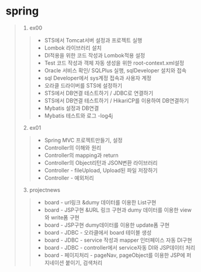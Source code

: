 # spring

>1. ex00
>>  - STS에서 Tomcat서버 설정과 프로젝트 실행
>>  - Lombok 라이브러리 설치
>>  - DI적용을 위한 코드 작성과 Lombok적용 설정
>>  - Test 코드 작성과 객체 자동 생성을 위한 root-context.xml설정
>>  - Oracle 서비스 확인/ SQLPlus 실행, sqlDeveloper 설치와 접속
>>  - sql Developer에서 sys계정 접속과 사용자 계정
>>  - 오라클 드라이버를 STS에 설정하기
>>  - STS에서 DB연결 테스트하기 / JDBC로 연결하기
>>  - STS에서 DB연결 테스트하기 / HikariCP를 이용하여 DB연결하기
>>  - Mybatis 설정과 DB연결
>>  - Mybatis 테스트와 로그 -log4j 
>
>2. ex01 
>>  - Spring MVC 프로젝트만들기, 설정
>>  - Controller의 이해와 원리
>>  - Controller의 mapping과 return
>>  - Controller의 Object리턴과 JSON변환 라이브러리
>>  - Controller - fileUpload, Upload된 파일 저장하기
>>  - Controller - 예외처리
>
>3. projectnews
>> - board - url링크 &dumy 데이터를 이용한 List구현 
>> - board - JSP구현 &URL 링크 구현과 dumy 데이터를 이용한 view와 write폼 구현
>> - board - JSP구현 dumy데이터를 이용한 update폼 구현 
>> - board - JDBC - 오라클에서 board 테이블 생성
>> - board - JDBC - service 작성과 mapper 인터페이스 자동 DI구현
>> - board - JDBC - controller에서 service자동 DI와 JSP데이터 처리
>> - board - 페이지처리 - pageNav, pageObject를 이용한 JSP에 퍼지네이션 붙이기, 검색처리

>
